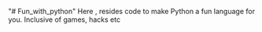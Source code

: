 "# Fun_with_python" 
Here , resides code to make Python a fun language for you. Inclusive of games, hacks etc
